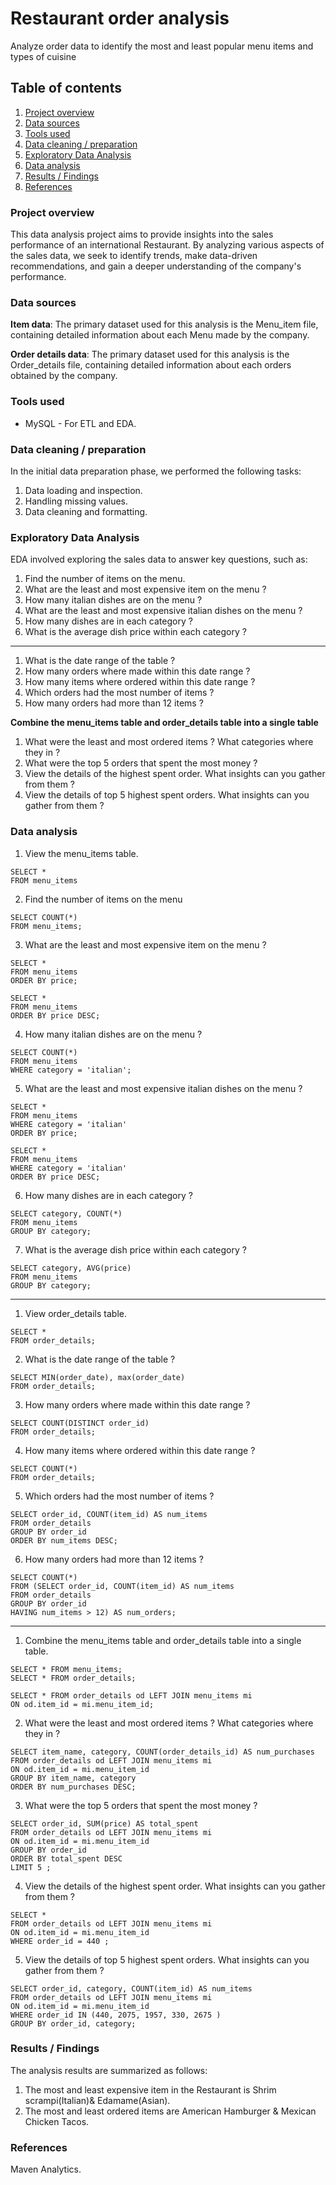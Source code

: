 # Restaurant order analysis
Analyze order data to identify the most and least popular menu items and types of cuisine

## Table of contents

1. [Project overview](#Project-overview)
2. [Data sources](#Data-sources)
3. [Tools used](#Tools-used)
4. [Data cleaning / preparation](#Data-cleaning-/-preparation)
5. [Exploratory Data Analysis](#Exploratory-Data-Analysis)
6. [Data analysis](#Data-analysis)
7. [Results / Findings](#Results-/-Findings)
8. [References](#References)

### Project overview

This data analysis project aims to provide insights into the sales performance of an international Restaurant. By analyzing various aspects of the sales data, we seek to identify trends, make data-driven recommendations, and gain a deeper understanding of the company's performance.

### Data sources

**Item data**: The primary dataset used for this analysis is the Menu_item file, containing detailed information about each Menu made by the company.

**Order details data**: The primary dataset used for this analysis is the Order_details file, containing detailed information about each orders obtained by the company.

### Tools used

- MySQL - For ETL and EDA.
  
### Data cleaning / preparation

In the initial data preparation phase, we performed the following tasks:
1. Data loading and inspection.
2. Handling missing values.
3. Data cleaning and formatting.

### Exploratory Data Analysis

EDA involved exploring the sales data to answer key questions, such as:

1. Find the number of items on the menu.
2. What are the least and most expensive item on the menu ?
3. How many italian dishes are on the menu ?
4. What are the least and most expensive italian dishes on the menu ?
5. How many dishes are in each category ?
6. What is the average dish price within each category ?
---
1. What is the date range of the table ?
2. How many orders where made within this date range ?
3. How many items where ordered within this date range ?
4. Which orders had the most number of items ?
5. How many orders had more than 12 items ?


**Combine the menu_items table and order_details table into a single table**

1. What were the least and most ordered items ? What categories where they in ?
2. What were the top 5 orders that spent the most money ?
3. View the details of the highest spent order. What insights can you gather from them ?
4. View the details of top 5 highest spent orders. What insights can you gather from them ?

### Data analysis

1. View the menu_items table.
```
SELECT *
FROM menu_items
```

2. Find the number of items on the menu

```
SELECT COUNT(*)
FROM menu_items;
```

3. What are the least and most expensive item on the menu ?

```
SELECT *
FROM menu_items
ORDER BY price;
```

```
SELECT *
FROM menu_items
ORDER BY price DESC;
```

4. How many italian dishes are on the menu ?

```
SELECT COUNT(*)
FROM menu_items
WHERE category = 'italian';
```

5. What are the least and most expensive italian dishes on the menu ?

```
SELECT *
FROM menu_items
WHERE category = 'italian'
ORDER BY price;
```

```
SELECT *
FROM menu_items
WHERE category = 'italian'
ORDER BY price DESC;
```

6. How many dishes are in each category ?

```
SELECT category, COUNT(*)
FROM menu_items
GROUP BY category;
```

7. What is the average dish price within each category ?

```
SELECT category, AVG(price)
FROM menu_items
GROUP BY category;
```
---

1. View order_details table.

```
SELECT *
FROM order_details;
```

2. What is the date range of the table ?

```
SELECT MIN(order_date), max(order_date)
FROM order_details;
```

3. How many orders where made within this date range ?

```
SELECT COUNT(DISTINCT order_id)
FROM order_details;
```
4. How many items where ordered within this date range ?

```
SELECT COUNT(*)
FROM order_details;
```
5. Which orders had the most number of items ?

```
SELECT order_id, COUNT(item_id) AS num_items
FROM order_details
GROUP BY order_id
ORDER BY num_items DESC;
```
6. How many orders had more than 12 items ?

```
SELECT COUNT(*)
FROM (SELECT order_id, COUNT(item_id) AS num_items
FROM order_details
GROUP BY order_id
HAVING num_items > 12) AS num_orders;
```
---

1. Combine the menu_items table and order_details table into a single table.

```
SELECT * FROM menu_items;
SELECT * FROM order_details;
```
```
SELECT * FROM order_details od LEFT JOIN menu_items mi
ON od.item_id = mi.menu_item_id;
```

2. What were the least and most ordered items ? What categories where they in ?

```
SELECT item_name, category, COUNT(order_details_id) AS num_purchases
FROM order_details od LEFT JOIN menu_items mi
ON od.item_id = mi.menu_item_id
GROUP BY item_name, category
ORDER BY num_purchases DESC;
```

3. What were the top 5 orders that spent the most money ?

```
SELECT order_id, SUM(price) AS total_spent
FROM order_details od LEFT JOIN menu_items mi
ON od.item_id = mi.menu_item_id
GROUP BY order_id
ORDER BY total_spent DESC
LIMIT 5 ;
```

4. View the details of the highest spent order. What insights can you gather from them ?

```
SELECT *
FROM order_details od LEFT JOIN menu_items mi
ON od.item_id = mi.menu_item_id
WHERE order_id = 440 ;
```

5. View the details of top 5 highest spent orders. What insights can you gather from them ?

```
SELECT order_id, category, COUNT(item_id) AS num_items
FROM order_details od LEFT JOIN menu_items mi
ON od.item_id = mi.menu_item_id
WHERE order_id IN (440, 2075, 1957, 330, 2675 )
GROUP BY order_id, category;
```

### Results / Findings

The analysis results are summarized as follows:
1. The most and least expensive item in the Restaurant is Shrim scrampi(Italian)& Edamame(Asian).
2. The most and least ordered items are American Hamburger & Mexican Chicken Tacos.

### References

Maven Analytics.
   
